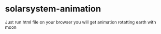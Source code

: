 # solarsystem-animation

Just run html file on your browser you will get animation rotatting earth with moon
